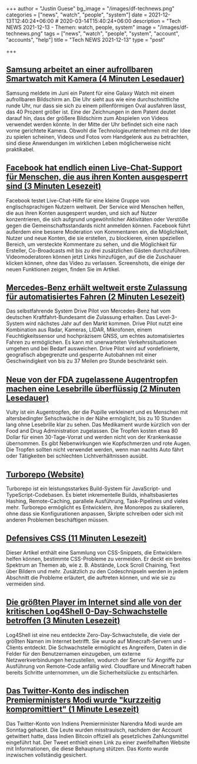 +++
author = "Justin Guese"
bg_image = "/images/df-technews.png"
categories = ["news", "watch", "people", "system"]
date = 2021-12-13T12:40:24+06:00 # 2020-03-14T15:40:24+06:00
description = "Tech NEWS 2021-12-13 - Themen: watch, people, system"
image = "/images/df-technews.png"
tags = ["news", "watch", "people", "system", "account", "accounts", "help"]
title = "Tech NEWS 2021-12-13"
type = "post"

+++

## [Samsung arbeitet an einer aufrollbaren Smartwatch mit Kamera (4 Minuten Lesedauer)](https://www.theverge.com/2021/12/10/22826723/samsung-smartwatch-rollable-screen-camera)

 Samsung meldete im Juni ein Patent für eine Galaxy Watch mit einem aufrollbaren Bildschirm an. Die Uhr sieht aus wie eine durchschnittliche runde Uhr, nur dass sie sich zu einem pillenförmigen Oval ausfahren lässt, das 40 Prozent größer ist. Eine der Zeichnungen in dem Patent deutet darauf hin, dass der größere Bildschirm zum Abspielen von Videos verwendet werden könnte. In der Mitte der Uhr befindet sich eine nach vorne gerichtete Kamera. Obwohl die Technologieunternehmen mit der Idee zu spielen scheinen, Videos und Fotos vom Handgelenk aus zu betrachten, sind diese Anwendungen im wirklichen Leben möglicherweise nicht praktikabel.

## [Facebook hat endlich einen Live-Chat-Support für Menschen, die aus ihren Konten ausgesperrt sind (3 Minuten Lesezeit)](https://www.theverge.com/2021/12/10/22827708/meta-facebook-instagram-account-lockout-support-tools)

 Facebook testet Live-Chat-Hilfe für eine kleine Gruppe von englischsprachigen Nutzern weltweit. Der Service wird Menschen helfen, die aus ihren Konten ausgesperrt wurden, und sich auf Nutzer konzentrieren, die sich aufgrund ungewöhnlicher Aktivitäten oder Verstöße gegen die Gemeinschaftsstandards nicht anmelden können. Facebook führt außerdem eine bessere Moderation von Kommentaren ein, die Möglichkeit, Nutzer und neue Konten, die sie erstellen, zu blockieren, einen speziellen Bereich, um versteckte Kommentare zu sehen, und die Möglichkeit für Ersteller, Co-Broadcasts mit bis zu drei zusätzlichen Gästen durchzuführen. Videomoderatoren können jetzt Links hinzufügen, auf die die Zuschauer klicken können, ohne das Video zu verlassen. Screenshots, die einige der neuen Funktionen zeigen, finden Sie im Artikel.

## [Mercedes-Benz erhält weltweit erste Zulassung für automatisiertes Fahren (2 Minuten Lesezeit)](https://arstechnica.com/cars/2021/12/mercedes-benz-gets-worlds-first-approval-for-automated-driving-system/)

 Das selbstfahrende System Drive Pilot von Mercedes-Benz hat vom deutschen Kraftfahrt-Bundesamt die Zulassung erhalten. Das Level-3-System wird nächstes Jahr auf den Markt kommen. Drive Pilot nutzt eine Kombination aus Radar, Kameras, LIDAR, Mikrofonen, einem Feuchtigkeitssensor und hochpräzisem GNSS, um echtes automatisiertes Fahren zu ermöglichen. Es kann mit unerwarteten Verkehrssituationen umgehen und bei Bedarf ausweichen. Drive Pilot wird auf vordefinierte, geografisch abgegrenzte und gesperrte Autobahnen mit einer Geschwindigkeit von bis zu 37 Meilen pro Stunde beschränkt sein.

## [Neue von der FDA zugelassene Augentropfen machen eine Lesebrille überflüssig (2 Minuten Lesedauer)](https://interestingengineering.com/fda-approved-eye-drops-eliminate-the-need-for-reading-glasses)

 Vuity ist ein Augentropfen, der die Pupille verkleinert und es Menschen mit altersbedingter Sehschwäche in der Nähe ermöglicht, bis zu 10 Stunden lang ohne Lesebrille klar zu sehen. Das Medikament wurde kürzlich von der Food and Drug Administration zugelassen. Die Tropfen kosten etwa 80 Dollar für einen 30-Tage-Vorrat und werden nicht von der Krankenkasse übernommen. Es gibt Nebenwirkungen wie Kopfschmerzen und rote Augen. Die Tropfen sollten nicht verwendet werden, wenn man nachts Auto fährt oder Tätigkeiten bei schlechten Lichtverhältnissen ausübt.

## [Turborepo (Website)](https://turborepo.org/)

 Turborepo ist ein leistungsstarkes Build-System für JavaScript- und TypeScript-Codebasen. Es bietet inkrementelle Builds, inhaltsbasiertes Hashing, Remote-Caching, parallele Ausführung, Task-Pipelines und vieles mehr. Turborepo ermöglicht es Entwicklern, ihre Monorepos zu skalieren, ohne dass sie Konfigurationen anpassen, Skripte schreiben oder sich mit anderen Problemen beschäftigen müssen.

## [Defensives CSS (11 Minuten Lesezeit)](https://ishadeed.com/article/defensive-css/)

 Dieser Artikel enthält eine Sammlung von CSS-Snippets, die Entwicklern helfen können, bestimmte CSS-Probleme zu vermeiden. Er deckt ein breites Spektrum an Themen ab, wie z. B. Abstände, Lock Scroll Chaining, Text über Bildern und mehr. Zusätzlich zu den Codeschnipseln werden in jedem Abschnitt die Probleme erläutert, die auftreten können, und wie sie zu vermeiden sind.

## [Die größten Player im Internet sind alle von der kritischen Log4Shell 0-Day-Schwachstelle betroffen (3 Minuten Lesezeit)](https://arstechnica.com/information-technology/2021/12/the-critical-log4shell-zero-day-affects-a-whos-who-of-big-cloud-services/)

 Log4Shell ist eine neu entdeckte Zero-Day-Schwachstelle, die viele der größten Namen im Internet betrifft. Sie wurde auf Minecraft-Servern und -Clients entdeckt. Die Schwachstelle ermöglicht es Angreifern, Daten in die Felder für den Benutzernamen einzugeben, um externe Netzwerkverbindungen herzustellen, wodurch der Server für Angriffe zur Ausführung von Remote-Code anfällig wird. Cloudflare und Minecraft haben bereits Schritte unternommen, um die Sicherheitslücke zu entschärfen.

## [Das Twitter-Konto des indischen Premierministers Modi wurde "kurzzeitig kompromittiert" (1 Minute Lesezeit)](https://techcrunch.com/2021/12/11/indian-prime-minister-modis-twitter-account-was-briefly-compromised/)

 Das Twitter-Konto von Indiens Premierminister Narendra Modi wurde am Sonntag gehackt. Die Leute wurden misstrauisch, nachdem der Account getwittert hatte, dass Indien Bitcoin offiziell als gesetzliches Zahlungsmittel eingeführt hat. Der Tweet enthielt einen Link zu einer zweifelhaften Website mit Informationen, die diese Behauptung stützen. Das Konto wurde inzwischen vollständig gesichert.

